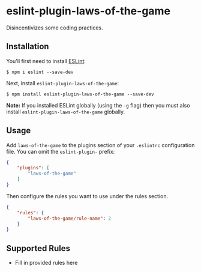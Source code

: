 # eslint-plugin-laws-of-the-game

Disincentivizes some coding practices.

## Installation

You'll first need to install [ESLint](http://eslint.org):

```
$ npm i eslint --save-dev
```

Next, install `eslint-plugin-laws-of-the-game`:

```
$ npm install eslint-plugin-laws-of-the-game --save-dev
```

**Note:** If you installed ESLint globally (using the `-g` flag) then you must also install `eslint-plugin-laws-of-the-game` globally.

## Usage

Add `laws-of-the-game` to the plugins section of your `.eslintrc` configuration file. You can omit the `eslint-plugin-` prefix:

```json
{
    "plugins": [
        "laws-of-the-game"
    ]
}
```


Then configure the rules you want to use under the rules section.

```json
{
    "rules": {
        "laws-of-the-game/rule-name": 2
    }
}
```

## Supported Rules

* Fill in provided rules here





